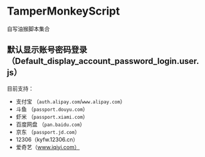 TamperMonkeyScript
==================
自写油猴脚本集合

默认显示账号密码登录（Default_display_account_password_login.user.js）
---
目前支持：
* 支付宝 （`auth.alipay.com`/`www.alipay.com`）<br>
* 斗鱼 （`passport.douyu.com`）<br>
* 虾米 （`passport.xiami.com`）<br>
* 百度网盘 （`pan.baidu.com`）<br>
* 京东 （`passport.jd.com`）<br>
* 12306（kyfw.12306.cn）<br>
* 爱奇艺（www.iqiyi.com） <br>